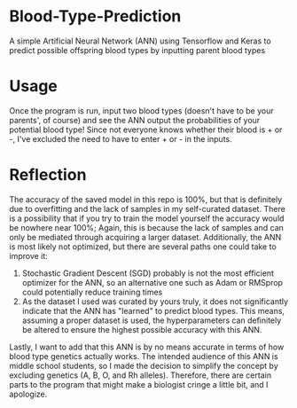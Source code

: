 # Blood-Type-Prediction
A simple Artificial Neural Network (ANN) using Tensorflow and Keras to predict possible offspring blood types by inputting parent blood types

# Usage
Once the program is run, input two blood types (doesn't have to be your parents', of course) and see the ANN output the probabilities of your potential blood type! Since not everyone
knows whether their blood is + or -, I've excluded the need to have to enter + or - in the inputs. 

# Reflection
The accuracy of the saved model in this repo is 100%, but that is definitely due to overfitting and the lack of samples in my self-curated dataset. There is a possibility that if you try to train the model yourself the accuracy would be nowhere near 100%; Again, this is because the lack of samples and can only be mediated through acquiring a larger dataset. Additionally, the ANN is most likely not optimized, but there are several paths one could take to improve it:
  1. Stochastic Gradient Descent (SGD) probably is not the most efficient optimizer for the ANN, so an alternative one such as Adam or RMSprop could potentially reduce training times
  2. As the dataset I used was curated by yours truly, it does not significantly indicate that the ANN has "learned" to predict blood types. This means, assuming a 
  proper dataset is used, the hyperparameters can definitely be altered to ensure the highest possible accuracy with this ANN.
  
Lastly, I want to add that this ANN is by no means accurate in terms of how blood type genetics actually works. The intended audience of this ANN is middle school students, so I
made the decision to simplify the concept by excluding genetics (A, B, O, and Rh alleles). Therefore, there are certain parts to the program that might make a biologist cringe a
little bit, and I apologize. 
